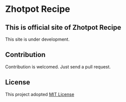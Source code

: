 # Zhotpot Recipe

## This is official site of Zhotpot Recipe

This site is under development.

## Contribution
Contribution is welcomed. Just send a pull request.

## License 
This project adopted [MIT License](https://raw.githubusercontent.com/fluentmoheshwar/zhotpot-recipe/main/LICENSE)
